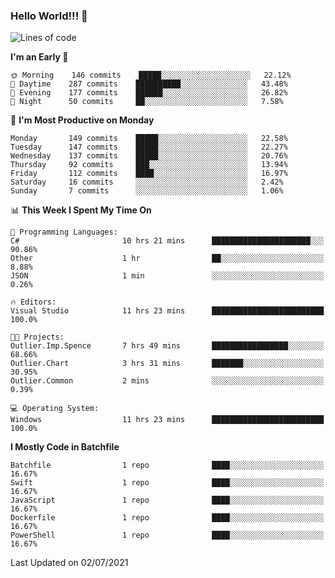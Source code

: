 ### Hello World!!! 👋

<!--
**kekotek/kekotek** is a ✨ _special_ ✨ repository because its `README.md` (this file) appears on your GitHub profile.

Here are some ideas to get you started:

- 🔭 I’m currently working on ...
- 🌱 I’m currently learning ...
- 👯 I’m looking to collaborate on ...
- 🤔 I’m looking for help with ...
- 💬 Ask me about ...
- 📫 How to reach me: ...
- 😄 Pronouns: ...
- ⚡ Fun fact: ...
-->

<!--START_SECTION:waka-->
![Lines of code](https://img.shields.io/badge/From%20Hello%20World%20I%27ve%20Written-18753%20lines%20of%20code-blue)

**I'm an Early 🐤** 

```text
🌞 Morning    146 commits    █████░░░░░░░░░░░░░░░░░░░░   22.12% 
🌆 Daytime    287 commits    ██████████░░░░░░░░░░░░░░░   43.48% 
🌃 Evening    177 commits    ██████░░░░░░░░░░░░░░░░░░░   26.82% 
🌙 Night      50 commits     ██░░░░░░░░░░░░░░░░░░░░░░░   7.58%

```
📅 **I'm Most Productive on Monday** 

```text
Monday       149 commits    █████░░░░░░░░░░░░░░░░░░░░   22.58% 
Tuesday      147 commits    █████░░░░░░░░░░░░░░░░░░░░   22.27% 
Wednesday    137 commits    █████░░░░░░░░░░░░░░░░░░░░   20.76% 
Thursday     92 commits     ███░░░░░░░░░░░░░░░░░░░░░░   13.94% 
Friday       112 commits    ████░░░░░░░░░░░░░░░░░░░░░   16.97% 
Saturday     16 commits     ░░░░░░░░░░░░░░░░░░░░░░░░░   2.42% 
Sunday       7 commits      ░░░░░░░░░░░░░░░░░░░░░░░░░   1.06%

```


📊 **This Week I Spent My Time On** 

```text
💬 Programming Languages: 
C#                       10 hrs 21 mins      ██████████████████████░░░   90.86% 
Other                    1 hr                ██░░░░░░░░░░░░░░░░░░░░░░░   8.88% 
JSON                     1 min               ░░░░░░░░░░░░░░░░░░░░░░░░░   0.26%

🔥 Editors: 
Visual Studio            11 hrs 23 mins      █████████████████████████   100.0%

🐱‍💻 Projects: 
Outlier.Imp.Spence       7 hrs 49 mins       █████████████████░░░░░░░░   68.66% 
Outlier.Chart            3 hrs 31 mins       ███████░░░░░░░░░░░░░░░░░░   30.95% 
Outlier.Common           2 mins              ░░░░░░░░░░░░░░░░░░░░░░░░░   0.39%

💻 Operating System: 
Windows                  11 hrs 23 mins      █████████████████████████   100.0%

```

**I Mostly Code in Batchfile** 

```text
Batchfile                1 repo              ████░░░░░░░░░░░░░░░░░░░░░   16.67% 
Swift                    1 repo              ████░░░░░░░░░░░░░░░░░░░░░   16.67% 
JavaScript               1 repo              ████░░░░░░░░░░░░░░░░░░░░░   16.67% 
Dockerfile               1 repo              ████░░░░░░░░░░░░░░░░░░░░░   16.67% 
PowerShell               1 repo              ████░░░░░░░░░░░░░░░░░░░░░   16.67%

```



 Last Updated on 02/07/2021
<!--END_SECTION:waka-->
